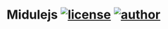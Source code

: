 # Midulejs [![license](https://img.shields.io/badge/license-MIT-blue)](https://mit-license.org/) [![author](https://img.shields.io/badge/author-Liangmi-green)](https://lmfans.cn/)

